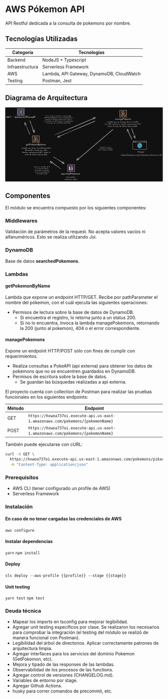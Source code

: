 # AWS Pókemon API

API Restful dedicada a la consulta de pokemons por nombre.

## Tecnologías Utilizadas

| Categoría       | Tecnologías                               |
| --------------- | ----------------------------------------- |
| Backend         | NodeJS + Typescript                       |
| Infraestructura | Serverless Framework                      |
| AWS             | Lambda, API Gateway, DynamoDB, CloudWatch |
| Testing         | Postman, Jest                             |

## Diagrama de Arquitectura

![Pokemon API Diagrama](https://github.com/NickyClemen/aws_pokemon/blob/main/assets/pokemon.png?raw=true)

## Componentes

El módulo se encuentra compuesto por los siguientes componentes:

### Middlewares

Validación de parámetros de la request. No acepta valores vacíos ni alfanuméricos. Esto se realiza utilizando Joi.

### DynamoDB

Base de datos **searchedPokemons**.

### Lambdas

#### getPokemonByName

Lambda que expone un endpoint HTTP/GET. Recibe por pathParameter el nombre del pókemon, con el cuál ejecuta las siguientes operaciones:

- Permisos de lectura sobre la base de datos de DynamoDB.
  - Si encuentra el registro, lo retorna junto a un status 200.
  - Si no lo encuentra, invoca la lambda managePokemons, retornando la 200 (junto al pokemon), 404 o el error correspondiente.

#### managePokemons

Expone un endpoint HTTP/POST sólo con fines de cumplir con requerimientos.

- Realiza consultas a PokeAPI (api externa) para obtener los datos de pokemons que no se encuentren guardados en DynamoDB.
- Permisos de escritura sobre la base de datos.
  - Se guardan las búsquedas realizadas a api externa.

El proyecto cuenta con collection de Postman para realizar las pruebas funcionales en los siguientes endpoints:

| Método | Endpoint                                                                        |
| ------ | ------------------------------------------------------------------------------- |
| GET    | `https://hxwoa737oi.execute-api.us-east-1.amazonaws.com/pokemons/{pokemonName}` |
| POST   | `https://hxwoa737oi.execute-api.us-east-1.amazonaws.com/pokemons/{pokemonName}` |

También puede ejecutarse con cURL:

```bash
curl -X GET \
  https://hxwoa737oi.execute-api.us-east-1.amazonaws.com/pokemons/pikachu \
  -H "Content-Type: application/json"
```

### Prerequisitos

- AWS CLI (tener configurado un profile de AWS)
- Serverless Framework

### Instalación

#### En caso de no tener cargadas las credenciales de AWS

`aws configure`

#### Instalar dependencias

`yarn`
`npm install`

#### Deploy

`sls deploy --aws-profile {{profile}} --stage {{stage}}`

#### Unit testing

`yarn test`
`npm test`

### Deuda técnica

- Mapear los imports en tsconfig para mejorar legibilidad.
- Agregar unit testing específicos por clase. Se realizaron los necesarios para comprobar la integración (el testing del módulo se realizó de manera funcional con Postman).
- Legibilidad del árbol de directorios. Aplicar correctamente patrones de arquitectura limpia.
- Agregar interfaces para los servicios del dominio Pokemon (GetPokemon, etc).
- Mejora y tipado de las responses de las lambdas.
- Observabilidad de los procesos de las functions.
- Agregar control de versiones (CHANGELOG.md).
- Variables de entorno por stage.
- Agregar Github Actions.
- husky para correr comandos de precommit, etc.
